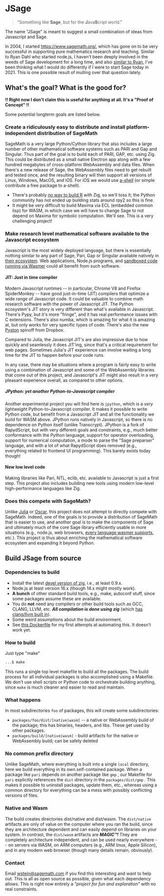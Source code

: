# JSage

> "Something like **Sage**, but for the **J**ava**S**cript world."

The name "JSage" is meant to suggest a small combination of ideas from Javascript and Sage.

In 2004, I started https://www.sagemath.org/, which has gone on to be very successful in supporting pure mathematics research and teaching. Similar to Ryan Dahl who started node.js, I haven't been deeply involved in the weeds of Sage development for a long time, and also [similar to Ryan](https://www.youtube.com/watch?v=M3BM9TB-8yA), I've been thinking what I would do differently if I were to start Sage today in 2021. This is one possible result of mulling over that question lately.

## What's the goal? What is the good for?

**!! Right now I don't claim this is useful for anything at all. It's a "Proof of Concept" !!**

Some potential longterm goals are listed below.

### Create a ridiculously easy to distribute and install platform-independent distribution of SageMath

SageMath is a very large Python/Cython library that also includes a large number of other mathematical software systems such as PARI and Gap and Singular. Thus part of the goal is to build each of PARI, GAP, etc. using Zig. This could be distributed as a small native Electron app along with a few hundred megabytes of cross-platform WebAssembly and data files. When there's a new release of Sage, the WebAssembly files need to get rebuilt and tested once, and the resulting binary will then support all versions of Linux, Windows, MacOS, and iOS. For iOS we would use [a-shell](https://github.com/holzschu/a-shell#programming--add-more-commands) (or simple contribute a free package to a-shell).

- There's probably [no way to build R](https://www.r-project.org/) with Zig, so we'll toss it; the Python community has not ended up building stats around rpy2 so this is fine.
- It might be very difficult to build Maxima via ECL (embedded common lisp) for WASM, in which case we will have to change Sage to not depend on Maxima for symbolic computation. We'll see. This is a very challenging project!

### Make research level mathematical software available to the Javascript ecosystem

Javascript is the most widely deployed language, but there is essentially nothing similar to any part of Sage, Pari, Gap or Singular available natively in [their ecosystem](https://www.npmjs.com/). Web applications, Node.js programs, and [sandboxed code running via Wasmer](https://blog.cloudflare.com/workers-unbound-ga/) could all benefit from such software.

#### JIT: Just in time compiler

Modern Javascript runtimes -- in particular, Chrome V8 and Firefox SpiderMonkey -- have good just-in-time (JIT) compilers that optimize a wide range of Javascript code. It could be valuable to combine math research software with the power of Javascript JIT. The Python ecosystem's JIT story is very different than what's available in Javascript.  There's Pypy, but it's more "fringe",  and it has real performance issues with C extensions. There's also numba, which is amazing for what it is amazing at, but only works for very specific types of code. There's also the new [Pyston](https://www.pyston.org/) spinoff from Dropbox.

Compared to Julia, the Javascript JIT's are also impressive due to how quickly and seamlessly it does JIT'ing, since that's a critical requirement for web pages. Sometimes Julia's JIT experience can involve waiting a long time for the JIT to happen before your code runs.

In any case, there may be situations where a program is fairly easy to write using a combination of Javascript and some of the WebAssembly libraries that come out of this project, and Javascript's JIT might also result in a very pleasant experience overall, as compared to other options.

##### JPython: yet another Python-to-Javascript compiler

Another experimental project you will find here is `jpython`, which is a _very lightweight_ Python-to-Javascript compiler. It makes it possible to write Python code, but benefit from a Javascript JIT and all the functionality we build for WASM above. JPython runs natively in Javascript, so there is no dependence on Python itself (unlike Transcrypt). JPython is a fork of RapydScript, but with very different goals and constraints, e.g., much better conformance with the Python language, support for operator overloading, support for numerical computation, a mode to parse the "Sage preparser" language, and with a lot of what RapydScript does removed (e.g., everything related to frontend UI programming).   This barely exists today though!

#### New low level code

Making libraries like Pari, NTL, eclib, etc. available to Javascript is just a first step. This project also includes building new tools using modern low-level high-performance languages like Zig.

### Does this compete with SageMath?

Unlike [Julia](https://julialang.org/) or [Oscar](https://oscar.computeralgebra.de/), this project does not attempt to directly compete with SageMath. Indeed, one of the goals is to provide a distribution of SageMath that is easier to use, and another goal is to make the components of Sage and ultimately much of the core Sage library efficiently usable in more situations (e.g., node.js, web browsers, [every language wasmer supports](https://github.com/wasmerio/wasmer#-language-integrations), etc.). This project is thus about enriching the mathematical software ecosystem and expanding it beyond Python.

## Build JSage from source

### Dependencies to build

- Install the latest [devel version of zig](https://ziglang.org/download/), i.e., at least 0.9.x.
- Node.js at least version 16.x (though 14.x might mostly work).
- **A bunch** of other standard build tools, e.g., make, autoconf stuff, since some packages assume these are available.
- You do **not** need any compilers or other build tools such as GCC, CLANG, LLVM, etc. _**All compilation is done using zig**_ (which [has clang/llvm built in](https://andrewkelley.me/post/zig-cc-powerful-drop-in-replacement-gcc-clang.html)).
- Some weird assumptions about the build environment.
- See [this Dockerfile](./Dockerfile) for my first attempts at automating this.  It doesn't work yet.

### How to build

Just type "make"

```sh
...$ make
```

This runs a single top level makefile to build all the packages. The build process for all individual packages is _also_ accomplished using a Makefile. We don't use shell scripts or Python code to orchestrate building anything, since `make` is much cleaner and easier to read and maintain.

### What happens

In most subdirectories `foo` of packages, this will create some subdirectories:

- `packages/foo/dist/[native|wasm]` -- a native or WebAssembly build of the package; this has binaries, headers, and libs. These get used by other packages.
- `packages/build/[native|wasm]` - build artifacts for the native or WebAssembly build; can be safely deleted

### No common prefix directory

Unlike SageMath, where everything is built into a single `local` directory, here we build everything in its own self-contained package. When a package like `pari` depends on another package like `gmp` , our Makefile for `pari` explicitly references the `dist` directory in the `packages/dist/gmp` . This makes it possible to uninstall packages, update them, etc., whereas using a common directory for everything can be a mess with possibly conflicting versions of files.

### Native and Wasm

The build creates directories dist/native and dist/wasm. The `dist/native` artifacts are only of value on the computer where you ran the build, since they are architecture dependent and can easily depend on libraries on your system. In contrast, the `dist/wasm` artifacts are <u> </u>_**MAGIC™!**_ They are completely architecture independent, and can be used nearly everywhere -- on servers via WASM, on ARM computers (e.g., ARM linux, Apple Silicon), and in any modern web browser (though many details remain, obviously).

### Contact

Email [wstein@sagemath.com](mailto:wstein@sagemath.com) if you find this interesting and want to help out.  This is all as open source as possible, given what each dependency allows.   This is right now entirely a _"project for fun and exploration"_ with no real constraints.

